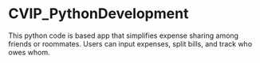 # CVIP_PythonDevelopment
This python code is based  app that simplifies expense sharing among friends or roommates. Users can input expenses, split bills, and track who owes whom.
